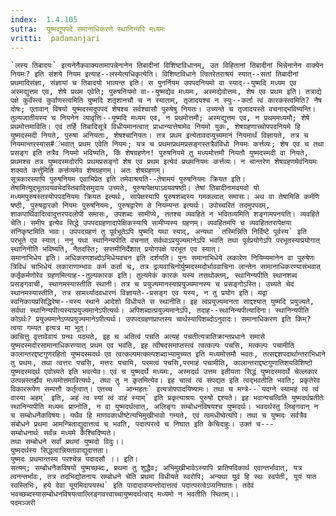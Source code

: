 ```yaml
---
index:  1.4.105
sutra:  युष्मद्युपपदे समानाधिकरणे स्थानिन्यपि मध्यमः
vritti:  padamanjari
---
```


	`लस्य तिबादयः` इत्यनेनैकवाक्यतामापन्नेनानेन तिबादीनां विशिष्टविधानम्, उत विहितानां तिबादीनां भिन्नेनानेन वाक्येन नियमः? इति संशये नियम इत्याह--लस्येत्यधिकृत्येति। विशिष्टविधाने त्वितरेतराश्रयं स्यात्--सतां तिबादीनां प्रथमादिसंज्ञा, संज्ञायां च तिबादयो भाव्यन्त इति। स पुनर्नियम उपपदनियमो वा स्याद्--युष्मदि मध्यम एव अस्मद्युत्तम एव, शेषे प्रथम एवेति; पुरुषनियमो वा--युष्मद्येव मध्यमः, अस्मद्येवोत्तमः, शेष एव प्रथम इति। तत्राद्ये पक्षे कुर्वंस्त्वं कुर्वाणस्त्वमिति युष्मदि शतृशानचौ च न स्याताम्, तृजादयश्च न स्युः--कर्ता त्वं कारकस्त्वमिति? नैष दोषः; एतावान् विषयो युष्मदस्मदुपपदं शेषश्च सर्वश्चासौ पुरुषेषु नियतः। उच्यन्ते च तृजादयस्ते वचनाद्भविष्यन्ति। तुल्यजातीयस्य च नियनेन व्यावृत्तिः--युष्मदि मध्यम एव, न प्रथमोत्तमौ; अस्मद्युत्तम एव, न प्रथममध्यमौ; शेषे प्रथमोत्तमाविति। एवं तर्हि तिबादिसूत्रे विधीयमानत्वात् प्राधान्यात्तेषामेव नियमो युकः, शेषग्रहणाच्चोपपदनियमे हि युष्मदस्मदी नियते, पुरुषा अनियताः, शेषश्चानियतः। तत्र प्रथम इत्येतावदप्युच्यमानं नियमार्थं विज्ञायते, तत्र च नियमान्तरस्यास#ंभवात् प्रथम एवेति नियमः; यत्र च प्रथमाप्रथमप्रसङ्गस्तत्रैवंविधो नियमः कर्त्तव्यः; शेष एव च तथा प्रसङ्ग इति तत्रैव नियमो भविष्यति, किं शेषग्रहणेन! पुरुषनियमे तु मध्यमोत्तमौ नियतौ युष्मदस्मदी वा नियते, प्रथमश्च तत्र युष्मदस्मदोरपि प्रथमप्रसङ्गो शेष एव प्रथम इत्येवं प्रथमनियमः कर्त्तव्यः। न चान्तरेण शेषग्रहणमेवंनियमः शक्यते कर्त्तुमिति कर्त्तव्यमेव शेषग्रहणम्। अतः शेषग्रहणम्।
	सूत्रकारस्यापि पुरुषनियम एवाभिप्रेत इति तमेवाश्रयति--तेषामयं पुरुषनियमः क्रियत इति। तेषामित्युद्भूतावयवभेदस्तिबादिसमुदाय उच्यते, पुरुषापेक्षयाऽवयवषष्ठी। तेषां तिबादीनामवयवो यो मध्यमपुरुषस्तस्योपपदनियमः क्रियत इत्यर्थः, सापेक्षस्यापि पुरुषशब्दस्य गमकत्वात् समासः। अथ वा तेषामिति कर्मणि षष्ठी, पुरुषद्वारको नियमः पुरुषनियमः, पुरुषद्वारेण ते नियम्यन्त इत्यर्थः। उपोच्चरितं तदमुपपदम्, शाकपार्थिवादित्वादुत्तरपदलोपी समासः, उपशब्दः सामीप्ये, ततश्च व्यवहिते न भवितव्यमिति शङ्गामपनयति। व्यवहिते चेति। समीप इत्येव सिद्धे उपपदग्रहणादापेक्षिकस्यापि सामीप्यस्य ग्रहणम्। व्यवहितमपि च व्यवहिततरापेक्षया संनिकृष्टमिति भावः। उपपदग्रहणं तु पूर्वभूतेऽपि युष्मदि यथा स्याद्, अन्यथा `तस्मिन्निति निर्दिष्टे पूर्वस्य` इति परभूते एव स्यात्। ननु यथा स्थानिन्यपीति वचनात् सर्वथाऽप्रयुज्यमानेऽपि भवति तथा पूर्वप्रयोगेऽपि परभूतस्याप्रयोगात् स्थानिनीति भविष्यति, नैतदस्ति; सप्तमीनिर्देशात् प्रयोगपक्षे परभूत एव स्यात्।
	समानाभिधेय इति। अधिकरणशब्दोऽभिधेयवचन इति दर्शयति। पुनः समानाभिधेये लकारेण नियिम्यमानेन वा पुरुषेणः त्रिविधं चाभिधेयं लकाराणाम्भावः कर्म कर्ता च, तत्र द्रव्यवाचिनोर्युष्मदस्मदोर्भाववाचिना लान्तेन सामानाधिकरण्यासंभवात् कर्तृकर्मणोरेव ग्रहणमित्याह--तुल्यकारक इति। तुल्यमेकं कारकं यस्य तत्तथोक्तम्, स्थानिन्यपीति स्थानशब्द प्रसङ्गवाची, स्थानमस्यास्तीति स्थानी। तत्र च प्रयुज्यमानस्याप्रयुज्यमानस्य च प्रसङ्गोऽस्ति। उच्यते चेदं स्थानमस्यास्तीति, तत्र सामर्थ्यादवधारणं विज्ञायते--प्रसङ्ग एव यस्य, न तु प्रयोग इति। यद्वा स्वनिकायप्रसिद्धिरेषा--यस्य स्थाने आदेशो विधीयते स स्थानीति। इह त्वप्रयुज्यमानता साद्दश्यात् युष्मदि प्रयुज्यते, सर्वथा स्थानिन्यपीत्यस्याप्रयुज्यमानेऽपीत्यर्थः। अपिशब्दात्प्रयुज्यमानेऽपि, तदाह--स्थानिन्यपीत्यादिना। स्थानिन्यपीति कोऽर्थः? प्रयुज्यमानेऽप्यप्रयुज्यमानेऽपीत्यर्थः। उपपदग्रहणप्राप्तस्य चार्थस्यापिशब्दोऽनुवादः। समानाधिकरण इति किम्? त्वया गम्यत इत्यत्र मा भूत्।
	क्वचित्तु वृत्तावेवायं ग्रन्थः पठ्यते, इह च अतित्वं पचति अत्यहं पचतीत्यत्रातिक्रान्तप्रधाने समासे युष्मदस्मदोरसामानाधिकरण्यात् प्रथम एव भवति, इह त्वीषदसमाप्तस्त्वं त्वत्कल्पः पचसि, मत्कल्पः पचामीति कालान्तरद्दष्टगुणरहितो युष्मदस्मदर्थ एव त्वत्कल्पमत्कल्पशब्दाभ्यामुच्यत इति मध्यमोत्तमौ भवतः, तत्सद्दशपदार्थान्तराभिधाने तु प्रथमः, तथा त्वत्तरः पचसि, मत्तरः पचामि, परमत्वं पचसि,परमाहं पचामीति, कालान्तराद्दष्टगुणातिशयविशिष्टो युष्मदस्मदर्थ एवोच्यते इति भवत्येव। एवं च युष्मदर्थे मध्यमः, अस्मदर्थ उत्तम इतीयता सिद्धं युष्मदस्मदर्थे चेल्लकार उत्पन्नस्तर्ह्येव मध्यमोत्तमावित्यर्थः, तथा तु न कृतमित्येव। इह चात्वं त्वं संपद्यत इति त्वद्भवतीति भवति; प्रकृतेरेव विकाररूपेण सम्पत्तौ कर्तृत्वात्। एतच्च ` आन्महतः` इत्यत्रोपपादयिष्यामः। तथा च मन्त्रे--`यदग्ने स्यामहं त्वं त्वं वास्या अहम्` इति, अहं त्व स्यां त्वं वाहं स्याम्` इति प्रकृत्याश्रयः पुरुषो द्दश्यते। इह भवान्पचत्विति युष्मदर्थप्रतीतेः स्थानिन्यपीति मध्यमः प्राप्नोति, न वा युष्मदर्थत्वात्, अलिङ्गः सम्बोधनविषयश्च युष्मदर्थः। भवदर्थस्तु लिङ्गवान् न च सम्बोधनैकविषयः। यथैव हि माणवकाधीष्टेत्यभिमुखीभावो गम्यते, एवं त्वमधीष्वेत्यपि। तथा च युष्मदः सर्वत्रैव संबोधने प्रथमा आमन्त्रिताद्युदात्तत्वं च भवति, पदात्परत्वे च निघात इति केचिदाहुः। उक्तं च---
	सम्बोधनार्थः सर्वंन्न मध्यमे कैश्चिदिष्यते।
	तथा सम्बोधने सर्वां प्रथमां युष्मदो विदुः।।
	युष्मदर्थस्य सिद्धत्वान्नियतावाद्युदात्तता।
	युष्मदः प्रथमान्तस्य परश्चेन्न पदादसौ ।। इति।
	सत्यम्; सम्बोधनैकविषयो युष्मच्छब्दः, प्रथमा तु शुद्धैव; अभिमुखीभावेऽस्यापि प्रातिपदिकार्थ एवान्तर्भावात्, यत्र त्वनन्तर्भावः, तत्र तदभिद्योतनाय सम्बोधने चेति प्रथमा विधीयते स्वरोपि; अन्यथा युवं हि स्थः स्वर्पती, यूयं यात स्वस्तिभिः, हये देवा यूयमिदापयस्थ` इति पादादावप्यन्तोदात्तत्वं पदात्परत्वेऽप्यनिघातः। तदेवं भवच्छब्दस्यासम्बोधनविषयत्वाल्लिङ्गवत्त्वाच्चायुष्मदर्थत्वाद् मध्यमो न भवतीति स्थितम्।।
	पदमञ्जरी
